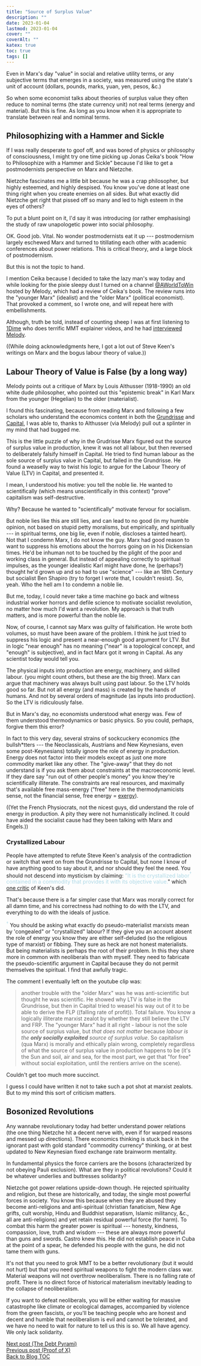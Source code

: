 ```yaml
---
title: "Source of Surplus Value"
description: ""
date: 2023-01-04
lastmod: 2023-01-04
cover: ""
coverAlt: ""
katex: true
toc: true
tags: []
---
```


Even in Marx's day "value" in social and relative utility terms, or any subjective terms 
that emerges in a  society, was measured using the state's unit of account (dollars, 
pounds, marks, yuan, yen, pesos, &c.)

So when some economist talks about theories of surplus value they often reduce to 
nominal terms (the state currency unit) not real terms (energy and material).
But this is fine. As long as you know when it is appropriate to translate between real 
and nominal terms.


## Philosophizing with a Hammer and Sickle

If I was really desperate to goof off, and was bored of physics or philosophy of 
consciousness, I might try one time picking up Jonas Ceika's book "How to Philosophize 
with a Hammer and Sickle" because I'd like to get a postmodernists perspective on 
Marx and Nietzche.

Nietzche fascinates me a little bit because he was a crap philosopher, but highly 
esteemed, and highly despised. You know you've done at least one thing right when you 
create enemies on all sides. But what exactly did Nietzche get right that pissed off 
so many and led to high esteem in the eyes of others?

To put a blunt point on it, I'd say it was introducing (or rather emphasising) the 
study of raw unapologetic power into social philosophy.

OK. Good job. Vital. No wonder postmodernists eat it up --- postmodernism largely 
eschewed Marx and turned to titillating each other with academic conferences about 
power relations. This is critical theory, and a large block of postmodernism.

But this is not the topic to hand.

I mention Ceika because I decided to take the lazy man's way today and while looking 
for the pixie sleepy dust I turned on a channel 
[@AWorldToWin](https://www.youtube.com/@AWorldtoWin) hosted by Melody, which had a 
review of Ceika's book. The review runs into the "younger Marx" (idealist) and the "older 
Marx" (political economist). That provoked a comment, so I wrote one, and will repeat 
here with embellishments.

Although, truth be told, instead of counting sheep I was at first listening to 
[1Dime](https://www.youtube.com/watch?v=tmMJbwE8j98) 
 who does terrific MMT explainer videos, and he had 
[interviewed Melody](https://www.youtube.com/watch?v=pax-zns-RnI&list=PLyytc2-LIrN76QbCkj4Y6w65OAgpyIuRg).

((While doing acknowledgments here, I got a lot out of Steve Keen's writings on 
Marx and the bogus labour theory of value.))

## Labour Theory of Value is False (by a long way)

Melody points out a critique of Marx by Louis Althusser (1918-1990) an old white dude 
philosopher, who pointed out this "epistemic break" in Karl Marx from the younger 
(Hegelian) to the older (materialist).

I found this fascinating, because from reading Marx and following a few scholars who 
understand the economics content in both the 
[Grundrisse](https://www.marxists.org/archive/marx/works/1857/grundrisse/) and 
[Capital](https://libcom.org/article/capital-karl-marx), I was able to, thanks to 
Althusser (via Melody) pull out a splinter in my mind that had bugged me.

This is the little puzzle of why in the Grudrisse Marx figured out the source of 
surplus value in production, knew it was not all labour, but then reversed to 
deliberately falsify himself in Capital.
He tried to find human labour as the sole source of surplus value in Capital, 
but failed in the Grundrisse. He found a weaselly way to twist his logic to argue for 
the Labour Theory of Value (LTV) in Capital, and presented it. 

I mean, I understood his motive: you tell the noble lie.
He wanted to scientifically (which means unscientifically in this context) "prove" 
capitalism was self-destructive.

Why? Because he wanted to "scientifically" motivate fervour for socialism.

But noble lies like this are still lies, and can lead to no good (in my humble 
opinion, not based on stupid petty moralisms, but empirically, and spiritually --- in 
spiritual terms, one big lie, even if noble, discloses a tainted heart).
Not that I condemn Marx, I do not know the guy. Marx had good reason to want to 
suppress his emotions about the horrors going on in his Dickensian times. He'd be 
inhuman not to be touched by the plight of the poor and working class in general. But 
instead of appealing correctly to spiritual impulses, as the younger idealistic Karl 
might have done, he (perhaps?) thought he'd grown up and so had to use "science" 
--- like an 18th Century but socialist Ben Shapiro (try to forget I wrote that, 
I couldn't resist).
So, yeah. Who the hell am I to condemn a noble lie.

But me, today, I could never take a time machine go back and witness industrial 
worker horrors and defile science to motivate  socialist revolution, no matter how 
much I'd want a revolution. My approach is that truth matters, and is more powerful 
than the noble lie.

Now, of course, I cannot say Marx was guilty of falsification. He wrote both volumes, 
so must have been aware of the problem. I think he just tried to suppress his logic 
and present a near-enough good argument for LTV. But in logic "near enough" has no 
meaning ("near" is a topological concept, and "enough" is subjective), and in fact 
Marx got it wrong in Capital. As any scientist today would tell you.

The physical inputs into production are energy, machinery, and skilled labour. (you 
might count others, but these are the big three). Marx can argue that machinery was 
always built using past labour. So the LTV holds good so far. But not all energy (and 
mass) is created by the hands of humans. And not by several orders of magnitude (as 
inputs into production). So the LTV is ridiculously false.

But in Marx's day, no economists understood what energy was. Few of them understood 
thermodynamics or basic physics. So you could, perhaps, forgive them this error? 

In fact to this very day, several strains of sockcuckery economics (the bullsh*tters 
--- the Neoclassicals, Austrians and New Keynesians, even some post-Keynesians) 
totally ignore the role of energy in production. Energy does not factor into their 
models except as just one more commodity market like any other. The "give-away" 
that they do not understand is if you ask them about constraints at the macroeconomic level. If they dare say "run out of other people's money" you know they're scientifically illiterate. The constraints are real resources, and maximally that's available free mass-energy ("free" here in the thermodynamicists sense, not the financial sense, free energy = [exergy](https://en.wikipedia.org/wiki/Exergy)).

((Yet the French Physiocrats, not the nicest guys, did understand the role of energy in production. A pity they were not humanistically inclined. It could have aided the socialist cause had they been talking with Marx and Engels.))

### Crystallized Labour

People have attempted to refute Steve Keen's analysis of the contradiction or switch 
that went on from the Grundrisse to Capital, but none I know of have anything good to 
say about it, and nor should they feel the need. You should not descend into 
mysticism by claiming: <span style="color: lightblue;">
"It is the crystallized labor${}^\dagger$ contained in a commodity that provides it 
with its objective value.</span>" which 
[one critic](https://mmaluff.com/2012/11/02/in-defense-of-the-labor-theory-of-value/) of 
Keen's did.

That's because there is a far simpler case that Marx was morally correct for all 
damn time, and his correctness had nothing to do with the LTV, and everything to do 
with the ideals of justice.

<span style="color: lightblue;">${}^\dagger$</span> You should be asking what 
exactly do pseudo-materialist marxists mean by 'congealed" or "crystallized" labour? 
If they give you an account absent the role of energy you know they are either 
self-deluded (so the religious type of marxist) or fibbing. They sure as heck are not 
honest materialists. But being materialists is perhaps the root of their problem. In 
this they share more in common with neoliberals than with myself. They need to 
fabricate the pseudo-scientific argument in Capital because they do not permit 
themselves the spiritual. I find that awfully tragic.

The comment I eventually left on the youtube clip was:

> another trouble with the "older Marx" was he was anti-scientific but thought he was 
scientific. He showed why LTV is false in the Grundrisse, but then in Capital tried 
to weasel his way out of it to be able to derive the FLP ((falling rate of profit)). 
Total failure. You know a logically illiterate marxist zealot by whether they still 
believe the LTV and FRP. The "younger Marx" had it all right - labour is not the sole 
source of surplus value, but *that does not matter* because _labour is the **only 
socially exploited** source of surplus value_. So capitalism (qua Marx) is morally 
and ethically plain wrong, completely regardless of what the source of surplus value 
in production happens to be (it's the Sun and soil, air and sea, for the most part, 
we get that "for free" without social exploitation, until the rentiers arrive on the 
scene).

Couldn't get too much more succinct.

I guess I could have written it not to take such a pot shot at marxist zealots. But to 
my mind this sort of criticism matters.


## Bosonized Revolutions

Any wannabe revolutionary today had better understand power relations (the one thing 
Nietzche hit a decent nerve with, even if for warped reasons and messed up directions). 
There economics thinking is stuck back in the ignorant past with gold standard 
"commodity currency" thinking, or at best updated to New Keynesian fixed exchange rate 
brainworm mentality.

In fundamental physics the force carriers are the bosons (characterized by not 
obeying Pauli exclusion). What are they in political revolutions? Could it be 
whatever underlies and buttresses solidarity?

Nietzche got power relations upside-down though. He rejected spirituality and 
religion, but these are historically, and today, the single most powerful forces in 
society. You know this because when they are abused they become anti-religions and 
anti-spiritual  (christian fanaticism, New Age grifts, cult worship, Hindu and 
Buddhist separatism, Islamic militancy, &c., all are anti-religions) and yet retain 
residual powerful force (for 
harm). To combat this harm the greater power is spiritual --- honesty, kindness, 
compassion, love, truth and wisdom --- these are always more powerful than guns 
and swords. Castro knew this. He did not establish peace in Cuba at the point of 
a spear, he defended his people with the guns, he did not tame them with guns.

It's not that you need to grok MMT to be a better revolutionary (but it would not 
hurt) but that you need spiritual weapons to fight the modern class war. Material 
weapons will not overthrow neoliberalism. There is no falling rate of profit. There 
is no direct force of historical materialism inevitably leading to the 
collapse of neoliberalism.

If you want to defeat neoliberals, you will be either waiting for massive catastrophe 
like climate or ecological damages, accompanied by violence from the green fascists, 
*_or_* you'll be teaching people who are honest and decent and humble that 
neoliberalism is evil and cannot be tolerated, and we have no need to wait for nature 
to tell us this is so. We all have agency. We only lack solidarity.



[Next post (The Debt Pyrami)](../13_debt_pyramid)  
[Previous post (Proof of X)](../11_proof_of_x)  
[Back to Blog TOC](../)
